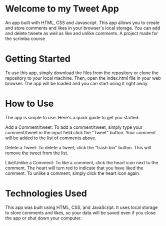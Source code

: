 # Welcome to my Tweet App
An app built with HTML, CSS and Javascript.
This app allows you to create and store comments and likes in your browser's local storage. You can add and delete tweete as well as like and unlike comments.
A project made for the scrimba course

# Getting Started
To use this app, simply download the files from the repository or clone the repository to your local machine. Then, open the index.html file in your web browser. The app will be loaded and you can start using it right away.

# How to Use
The app is simple to use. Here's a quick guide to get you started:

Add a Comment/tweet: To add a comment/tweet, simply type your comment/tweet in the input field click the "Tweet" button. Your comment will be added to the list of comments above.

Delete a Tweet: To delete a tweet, click the "trash bin" button. This will remove the tweet from the list.

Like/Unlike a Comment: To like a comment, click the heart icon next to the comment. The heart will turn red to indicate that you have liked the comment. To unlike a comment, simply click the heart icon again.

# Technologies Used
This app was built using HTML, CSS, and JavaScript. It uses local storage to store comments and likes, so your data will be saved even if you close the app or shut down your computer.






